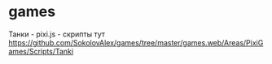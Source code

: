 # games


Танки - pixi.js - скрипты тут https://github.com/SokolovAlex/games/tree/master/games.web/Areas/PixiGames/Scripts/Tanki